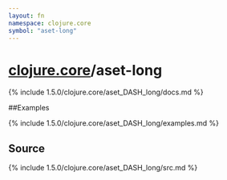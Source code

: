 ```yaml
---
layout: fn
namespace: clojure.core
symbol: "aset-long"
---
```


# [clojure.core](../)/aset-long

{% include 1.5.0/clojure.core/aset_DASH_long/docs.md %}

##Examples

{% include 1.5.0/clojure.core/aset_DASH_long/examples.md %}
## Source
{% include 1.5.0/clojure.core/aset_DASH_long/src.md %}

